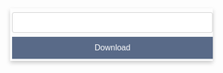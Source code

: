<!DOCTYPE html>
<html>

<head>

<meta name="viewport" content="width=device-width, initial-scale=1">
<script src="https://ajax.googleapis.com/ajax/libs/jquery/2.1.1/jquery.min.js"></script>

<style>
.card {
  box-shadow: 0 4px 8px 0 rgba(0,0,0,0.2);
  transition: 0.3s;
  width: 80%;

}

.card:hover {
  box-shadow: 0 8px 16px 0 rgba(0,0,0,0.2);
}

.container {
  padding: 2px 2px;
    width: 100%;

}

.download {
  width: 99%;
  background-color: #596a88;
  border: 1px solid #596a88;
  color: white;
  margin: 2px 2px;
  padding: 12px;
  text-align: center;
  text-decoration: none;
  display: inline-block;
  font-size: 16px;
  cursor: pointer;


}

.input {
  width: 99%;
  padding: 12px 20px;
  margin: 2px 2px;
  display: inline-block;
  border: 1px solid #ccc;
  border-radius: 4px;
  box-sizing: border-box;


}

.canvas {
  width: 99%;
  margin: 2px 2px;

}



</style>





</head>
<body>


<div class="card">
      
      
<div class="container" >

<script type="text/javascript">

function download() {
  var download = document.getElementById("download");
  var image = document.getElementById("canvas").toDataURL("image/png")
    .replace("image/png", "image/octet-stream");
  download.setAttribute("href", image);
  //download.setAttribute("download","archive.png");
}

</script>


<script src="https://ajax.googleapis.com/ajax/libs/jquery/2.1.1/jquery.min.js"></script>
<img style="display:none" src="https://i.ibb.co/5F6BvbB/EidAdha.jpg" crossorigin="anonymous"/>
<canvas id="canvas" class="canvas" />

</div>

      
<div class="container" >

 <input class="input" type="text"  id="inp"/>
 
</div>


<div class="container" >

<a id="download" download="GreeatingCard.png">
<button  class="download" type="button"  onClick="download()">Download</button>
</a>
</div> 
      


  <script type="text/javascript">
                    var canvas = document.getElementById('canvas'),
              ctx = canvas.getContext('2d');
            canvas.width = $('img').width();
            canvas.crossOrigin = "Anonymous";
            canvas.height = $('img').height();
            ctx.drawImage($('img').get(0), 0, 0);
            ctx.font = "40px GE SS Two";
            $(document).on('input', '#inp', function() {
              //redraw image
              ctx.clearRect(0, 0, canvas.width, canvas.height);
              ctx.drawImage($('img').get(0), 0, 0);
              //refill text
              ctx.fillStyle = "#596a88";
              ctx.textAlign = "center";
              ctx.fillText($(this).val(), 810, 950);
              //ctx.textAlign = "center";
            });

    </script>
  
  
</div>

</body>
   
</html> 

